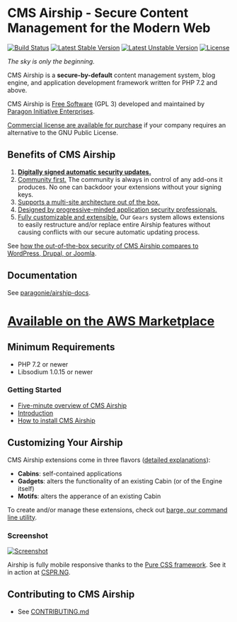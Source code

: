 # CMS Airship - Secure Content Management for the Modern Web

[![Build Status](https://travis-ci.org/paragonie/airship.svg?branch=master)](https://travis-ci.org/paragonie/airship)
[![Latest Stable Version](https://poser.pugx.org/paragonie/airship/v/stable)](https://packagist.org/packages/paragonie/airship)
[![Latest Unstable Version](https://poser.pugx.org/paragonie/airship/v/unstable)](https://packagist.org/packages/paragonie/airship)
[![License](https://poser.pugx.org/paragonie/airship/license)](https://packagist.org/packages/paragonie/airship)

*The sky is only the beginning.*

CMS Airship is a **secure-by-default** content management system, blog
engine, and application development framework written for PHP 7.2 and above.

CMS Airship is [Free Software](https://github.com/paragonie/airship/blob/master/LICENSE.txt)
(GPL 3) developed and maintained by [Paragon Initiative Enterprises](https://paragonie.com).

[Commercial license are available for purchase](https://paragonie.com/contact)
if your company requires an alternative to the GNU Public License.

## Benefits of CMS Airship

1. [**Digitally signed automatic security updates.**](https://github.com/paragonie/airship-docs/blob/master/en-us/WHY.md#1-digitally-signed-automatic-security-updates)
2. [Community first.](https://github.com/paragonie/airship-docs/blob/master/en-us/WHY.md#2-the-community-is-always-in-control-of-any-add-ons-it-produces)
   The community is always in control of any add-ons it produces. No one
   can backdoor your extensions without your signing keys.
3. [Supports a multi-site architecture out of the box.](https://github.com/paragonie/airship-docs/blob/master/en-us/WHY.md#3-supports-a-multi-site-architecture-out-of-the-box)
4. [Designed by progressive-minded application security professionals.](https://github.com/paragonie/airship-docs/blob/master/en-us/WHY.md#4-designed-by-progressive-minded-application-security-professionals)
5. [Fully customizable and extensible.](https://github.com/paragonie/airship-docs/blob/master/en-us/WHY.md#5-our-gear-system-allows-the-framework-to-be-extended)
   Our `Gears` system allows extensions to easily restructure and/or
   replace entire Airship features without causing conflicts with our
   secure automatic updating process.

See [how the out-of-the-box security of CMS Airship compares to WordPress, Drupal, or Joomla](https://paragonie.com/project/airship).

## Documentation

See [paragonie/airship-docs](https://github.com/paragonie/airship-docs).

# [Available on the AWS Marketplace](https://aws.amazon.com/marketplace/seller-profile?ref=cns_srchrow&id=139a5240-4d65-457b-81cf-6f13833a6ecd)

## Minimum Requirements

* PHP 7.2 or newer
* Libsodium 1.0.15 or newer

### Getting Started

 * [Five-minute overview of CMS Airship](https://github.com/paragonie/airship-docs/blob/master/en-us/5-Minute-Overview.md)
 * [Introduction](https://github.com/paragonie/airship-docs/tree/master/en-us/01-intro)
 * [How to install CMS Airship](https://github.com/paragonie/airship-docs/blob/master/en-us/01-intro/2-Installing.md)

## Customizing Your Airship

CMS Airship extensions come in three flavors ([detailed explanations](https://github.com/paragonie/airship-docs/blob/master/en-us/01-intro/1-Lingo-Jargon.md#airship-extension-types)):

* **Cabins**: self-contained applications
* **Gadgets**: alters the functionality of an existing Cabin (or of the
  Engine itself)
* **Motifs**: alters the apperance of an existing Cabin

To create and/or manage these extensions, check out 
[barge, our command line utility](https://github.com/paragonie/airship-barge).

### Screenshot

[![Screenshot](https://i.imgur.com/OYY5qmh.png)](https://cspr.ng)

Airship is fully mobile responsive thanks to the [Pure CSS framework](http://purecss.io/).
See it in action at [CSPR.NG](https://cspr.ng).

## Contributing to CMS Airship  

* See [CONTRIBUTING.md](https://github.com/paragonie/airship/blob/master/.github/CONTRIBUTING.md)
